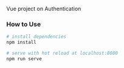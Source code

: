 
Vue project on Authentication

### How to Use

``` bash
# install dependencies
npm install

# serve with hot reload at localhost:8080
npm run serve
```
